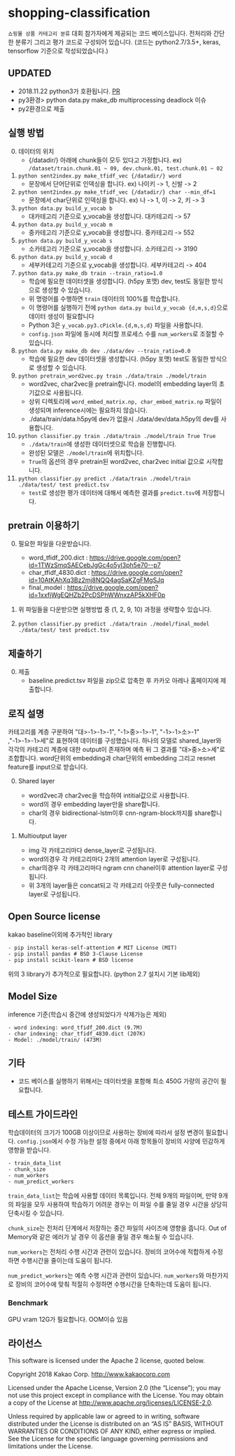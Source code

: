 # shopping-classification

`쇼핑몰 상품 카테고리 분류` 대회 참가자에게 제공되는 코드 베이스입니다. 전처리와 간단한 분류기 그리고 평가 코드로 구성되어 있습니다. (코드는 python2.7/3.5+, keras, tensorflow 기준으로 작성되었습니다.)

## UPDATED
  - 2018.11.22 python3가 호환됩니다. [PR](https://github.com/kakao-arena/shopping-classification/pull/3)
  - py3환경> python data.py make_db multiprocessing deadlock 이슈
  - py2환경으로 제출

## 실행 방법

0. 데이터의 위치
    - {/datadir/} 아래에 chunk들이 모두 있다고 가정합니다. ex) `/dataset/train.chunk.01 ~ 09, dev.chunk.01, test.chunk.01 ~ 02`
1. `python sent2index.py make_tfidf_vec {/datadir/} word`
    - 문장에서 단어단위로 인덱싱을 합니다. ex) 나이키 -> 1, 신발 -> 2
2. `python sent2index.py make_tfidf_vec {/datadir/} char --min_df=1`
    - 문장에서 char단위로 인덱싱을 합니다. ex) 나 -> 1, 이 -> 2, 키 -> 3
3. `python data.py build_y_vocab b`
    - 대카테고리 기준으로 y_vocab을 생성합니다. 대카테고리 -> 57
4. `python data.py build_y_vocab m`
    - 중카테고리 기준으로 y_vocab을 생성합니다. 중카테고리 -> 552 
5. `python data.py build_y_vocab s`
    - 소카테고리 기준으로 y_vocab을 생성합니다. 소카테고리 -> 3190 
6. `python data.py build_y_vocab d`
    - 세부카테고리 기준으로 y_vocab을 생성합니다. 세부카테고리 -> 404
7. `python data.py make_db train --train_ratio=1.0`
    - 학습에 필요한 데이터셋을 생성합니다. (h5py 포맷) dev, test도 동일한 방식으로 생성할 수 있습니다.
    - 위 명령어를 수행하면 `train` 데이터의 100%를 학습합니다.
    - 이 명령어를 실행하기 전에 `python data.py build_y_vocab {d,m,s,d}`으로 데이터 생성이 필요합니다
    - Python 3은 `y_vocab.py3.cPickle.{d,m,s,d}` 파일을 사용합니다.
    - `config.json` 파일에 동시에 처리할 프로세스 수를 `num_workers`로 조절할 수 있습니다.
8. `python data.py make_db dev ./data/dev --train_ratio=0.0`
    - 학습에 필요한 dev 데이터셋을 생성합니다. (h5py 포맷) test도 동일한 방식으로 생성할 수 있습니다.
9. `python pretrain_word2vec.py train ./data/train ./model/train`
    - word2vec, char2vec을 pretrain합니다. model의 embedding layer의 초기값으로 사용됩니다.
    - 상위 디렉토리에 `word_embed_matrix.np, char_embed_matrix.np` 파일이 생성되며 inference시에는 필요하지 않습니다.
    - ./data/train/data.h5py에 dev가 없을시 ./data/dev/data.h5py의 dev를 사용합니다.
10. `python classifier.py train ./data/train ./model/train True True`
    - `./data/train`에 생성한 데이터셋으로 학습을 진행합니다.
    - 완성된 모델은 `./model/train`에 위치합니다.
    - `True`의 옵션의 경우 pretrain된 word2vec, char2vec initial 값으로 시작합니다.
11. `python classifier.py predict ./data/train ./model/train ./data/test/ test predict.tsv`
    - `test`로 생성한 평가 데이터에 대해서 예측한 결과를 `predict.tsv`에 저장합니다.

## pretrain 이용하기
0. 필요한 파일을 다운받습니다.
    - word_tfidf_200.dict : https://drive.google.com/open?id=1TWzSmqSAECebJgGc4o5yI3ph5e70--p7
    - char_tfidf_4830.dict : https://drive.google.com/open?id=10AtKAhXq3Bz2mj8NQQ4agSaKZgFMgSJq
    - final_model : https://drive.google.com/open?id=1xxfjWgEQHZb2PcDSPhWWnxzAP5kXHF0p
    
1. 위 파일들을 다운받으면 실행방법 중 (1, 2, 9, 10) 과정을 생략할수 있습니다.
2. `python classifier.py predict ./data/train ./model/final_model ./data/test/ test predict.tsv`


## 제출하기
0. 제출
    - baseline.predict.tsv 파일을 zip으로 압축한 후 카카오 아레나 홈페이지에 제출합니다.


## 로직 설명
카테고리를 계층 구분하여 "대>-1>-1>-1", "-1>중>-1>-1", "-1>-1>소>-1" ,"-1>-1>-1>세"로 표현하여 데이터를 구성했습니다. 하나의 모델로 shared_layer와 각각의 카테고리 계층에 대한 output이 존재하며 예측 뒤 그 결과를 "대>중>소>세"로  조합합니다. word단위의 embedding과 char단위의 embedding 그리고 resnet feature를 input으로 받습니다.  

0. Shared layer
	- word2vec과 char2vec을 학습하여 intitial값으로 사용합니다. 
	- word의 경우 embedding layer만을 share합니다.
	- char의 경우 bidirectional-lstm이후 cnn-ngram-block까지를 share합니다.

1. Multioutput layer
	- img 각 카테고리마다 dense_layer로 구성됩니다.
	- word의경우 각 카테고리마다 2개의 attention layer로 구성됩니다.
	- char의경우 각 카테고리마다 ngram cnn chanel이후 attention layer로 구성됩니다.
	- 위 3개의 layer들은 concat되고 각 카테고리 아웃풋은 fully-connected layer로 구성됩니다.


## Open Source license
kakao baseline이외에 추가적인 library
	
	- pip install keras-self-attention # MIT License (MIT)
	- pip install pandas # BSD 3-Clause License
	- pip install scikit-learn # BSD license

위의 3 library가 추가적으로 필요합니다. (python 2.7 설치시 기본 lib제외)
## Model Size
inference 기준(학습시 중간에 생성되었다가 삭제가능은 제외)

	- word indexing: word_tfidf_200.dict (9.7M)
	- char indexing: char_tfidf_4830.dict (207K)
	- Model: ./model/train/ (473M)

## 기타
- 코드 베이스를 실행하기 위해서는 데이터셋을 포함해 최소 450G 가량의 공간이 필요합니다.

## 테스트 가이드라인
학습데이터의 크기가 100GB 이상이므로 사용하는 장비에 따라서 설정 변경이 필요합니다. `config.json`에서 수정 가능한 설정 중에서 아래 항목들이 장비의 사양에 민감하게 영향을 받습니다.

    - train_data_list
    - chunk_size
    - num_workers
    - num_predict_workers


`train_data_list`는 학습에 사용할 데이터 목록입니다. 전체 9개의 파일이며, 만약 9개의 파일을 모두 사용하여 학습하기 어려운 경우는 이 파일 수를 줄일 경우 시간을 상당히 단축시킬 수 있습니다. 

`chunk_size`는 전처리 단계에서 저장하는 중간 파일의 사이즈에 영향을 줍니다. Out of Memory와 같은 에러가 날 경우 이 옵션을 줄일 경우 해소될 수 있습니다.

`num_workers`는 전처리 수행 시간과 관련이 있습니다. 장비의 코어수에 적합하게 수정하면 수행시간을 줄이는데 도움이 됩니다.

`num_predict_workers`는 예측 수행 시간과 관련이 있습니다. `num_workers`와 마찬가지로 장비의 코어수에 맞춰 적절히 수정하면 수행시간을 단축하는데 도움이 됩니다.


### Benchmark

GPU vram 12G가 필요합니다. OOM이슈 있음

## 라이선스

This software is licensed under the Apache 2 license, quoted below.

Copyright 2018 Kakao Corp. http://www.kakaocorp.com

Licensed under the Apache License, Version 2.0 (the “License”); you may not use this project except in compliance with the License. You may obtain a copy of the License at http://www.apache.org/licenses/LICENSE-2.0.

Unless required by applicable law or agreed to in writing, software distributed under the License is distributed on an “AS IS” BASIS, WITHOUT WARRANTIES OR CONDITIONS OF ANY KIND, either express or implied. See the License for the specific language governing permissions and limitations under the License.
